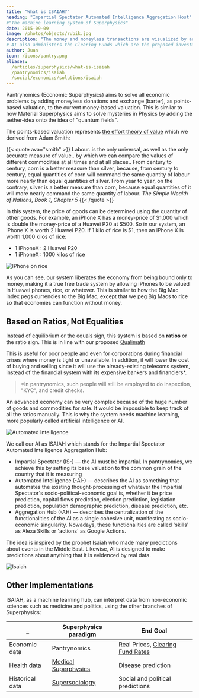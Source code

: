 ```yaml
---
title: "What is ISAIAH?"
heading: "Impartial Spectator Automated Intelligence Aggregation Host"
#"The machine learning system of Superphysics"
date: 2015-09-09
image: /photos/objects/rubik.jpg
description: "The money and moneyless transactions are visualized by artificial intelligence (AI) in order to guide policymakers and the public on the real-price trends."
# AI also administers the Clearing Funds which are the proposed investment system that complements bonds.
author: Juan
icon: /icons/pantry.png
aliases:
  /articles/superphysics/what-is-isaiah
  /pantrynomics/isaiah
  /social/economics/solutions/isaiah
---
```



<!-- ISAIAH is the machine learning system for the implementations of Superphysics -->

<!-- linkb: "/articles/superphysics/ai-is-autonomous"
linkbtext: "AI is autonomous"
linkf: articles/superphysics/meaning-of-red-herring-ad-hominem-occams-razor"
linkftext: "What is a Red Herring?"
 -->
 
Pantrynomics (Economic Superphysics) aims to solve all economic problems by adding moneyless donations and exchange (barter), as points-based valuation, to the current money-based valuation. This is similar to how Material Superphysics aims to solve mysteries in Physics by adding the aether-idea onto the idea of "quantum fields". 

The points-based valuation represents [the effort theory of value](/social/economics/principles/effort-theory-of-value) which we derived from Adam Smith:


{{< quote ava="smith" >}}
Labour..is the only universal, as well as the only accurate measure of value.. by which we can compare the values of different commodities at all times and at all places.. From century to century, corn is a better measure than silver, because, from century to century, equal quantities of corn will command the same quantity of labour more nearly than equal quantities of silver. From year to year, on the contrary, silver is a better measure than corn, because equal quantities of it will more nearly command the same quantity of labour.
<cite>The Simple Wealth of Nations, Book 1, Chapter 5</cite>
{{< /quote >}}



In this system, the price of goods can be determined using the quantity of other goods. For example, an iPhone X has a money-price of $1,000 which is double the money-price of a Huawei P20 at $500. So in our system, an iPhone X is worth 2 Huawei P20. If 1 kilo of rice is $1, then an iPhone X is worth 1,000 kilos of rice:

- 1 iPhoneX : 2 Huawei P20
- 1 iPhoneX : 1000 kilos of rice

![IPhone on rice](https://sorasystem.sirv.com/photos/iphonerice2.jpg)


As you can see, our system liberates the economy from being bound only to money, making it a true free trade system by allowing iPhones to be valued in Huawei phones, rice, or whatever. This is similar to how the Big Mac index pegs currencies to the Big Mac, except that we peg Big Macs to rice so that economies can function without money. 


## Based on Ratios, Not Equalities

Instead of equilibrium or the equals sign, this system is based on **ratios** or the ratio sign. This is in line with our proposed [Qualimath](/superphysics/solutions/qualimath)

This is useful for poor people and even for corporations during financial crises where money is tight or unavailable. In addition, it will lower the cost of buying and selling since it will use the already-existing telecoms system, instead of the financial system with its expensive bankers and financiers*.


> *In pantrynomics, such people will still be employed to do inspection, "KYC", and credit checks. 


An advanced economy can be very complex because of the huge number of goods and commodities for sale. It would be impossible to keep track of all the ratios manually. This is why the system needs machine learning, more popularly called artificial intelligence or AI. 

<!-- The most useful result that pantrynomics aims to get is the real price of everything, which is the value of everything relative to grains. In this way, all prices become natural which then removes the chance for crises from emerging. Thus, we come up with ISAIAH as the name of our AI: -->
<!-- In order to arrive at the real price, the AI has to filter out the bias and the noise in the data. We can say that the AI has to be an impartial spectator of the flow of data that is routed to it.  -->


![Automated Intelligence](https://sorasystem.sirv.com/AI.jpg)


We call our AI as ISAIAH which stands for the Impartial Spectator Automated Intelligence Aggregation Hub:

- Impartial Spectator (IS-) — the AI must be impartial. In pantrynomics, we achieve this by setting its base valuation to the common grain of the country that it is measuring
- Automated Intelligence (-AI-) — describes the AI as something that automates the existing thought-processing of whatever the Impartial Spectator's socio-political-economic goal is, whether it be price prediction, capital flows prediction, election prediction, legislation prediction, population demographic prediction, disease prediction, etc.
- Aggregation Hub (-AH) — describes the centralization of the functionalities of the AI as a single cohesive unit, manifesting as socio-economic singularity. Nowadays, these functionalities are called 'skills' as Alexa Skills or 'actions' as Google Actions. 


The idea is inspired by the prophet Isaiah who made many predictions about events in the Middle East. Likewise, AI is designed to make predictions about anything that it is evidenced by real data. 


![Isaiah](/photos/meta.jpg)



## Other Implementations

ISAIAH, as a machine learning hub, can interpret data from non-economic sciences such as medicine and politics, using the other branches of Superphysics:


_ | Superphysics paradigm | End Goal
--- | --- | ---
Economic data | Pantrynomics | Real Prices, [Clearing Fund Rates](/research/schumacher/pool-clearing/part-1)
Health data |  [Medical Superphysics](/medical) | Disease prediction
Historical data | [Supersociology](/social/supersociology) | Social and political predictions 
